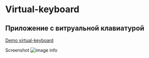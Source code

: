 # Virtual-keyboard

## Приложение с витруальной клавиатурой

[Demo virtual-keyboard](https://anzhelaabitova.github.io/virtual-keyboard/)

Screenshot ![image info](https://anzhelaabitova.github.io/virtual-keyboard/assets/images/screenshot.png)
